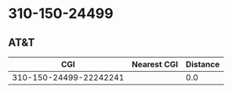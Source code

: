 # 310-150-24499
## AT&T


| CGI | Nearest CGI | Distance |
|-----|-------------|----------|
| 310-150-24499-22242241 |  | 0.0 |
